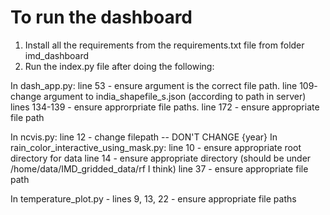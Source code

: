 # To run the dashboard
1. Install all the requirements from the requirements.txt file from folder imd_dashboard
2. Run the index.py file after doing the following:

In dash_app.py: line 53 - ensure argument is the correct file path.
		   line 109- change argument to india_shapefile_s.json (according to path in server)
		   lines 134-139 - ensure approrpriate file paths.
		   line 172 - ensure appropriate file path

In ncvis.py: line 12 - change filepath -- DON'T CHANGE {year}
In rain_color_interactive_using_mask.py:
	line 10 - ensure appropriate root directory for data
	line 14 - ensure appropriate directory (should be under /home/data/IMD_gridded_data/rf I think)
	line 37 - ensure appropriate file path

In temperature_plot.py - 
	lines 9, 13, 22 - ensure appropriate file paths
